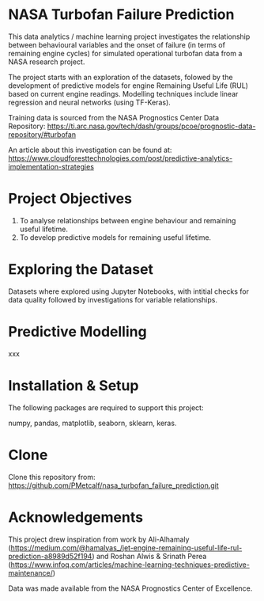 # NASA Turbofan Failure Prediction

This data analytics / machine learning project investigates the relationship between behavioural variables and the onset of failure (in terms of remaining engine cycles) for simulated operational turbofan data from a NASA research project. 

The project starts with an exploration of the datasets, folowed by the development of predictive models for engine Remaining Useful Life (RUL) based on current engine readings. Modelling techniques include linear regression and neural networks (using TF-Keras).

Training data is sourced from the NASA Prognostics Center Data Repository: https://ti.arc.nasa.gov/tech/dash/groups/pcoe/prognostic-data-repository/#turbofan

An article about this investigation can be found at: https://www.cloudforesttechnologies.com/post/predictive-analytics-implementation-strategies

# Project Objectives

1. To analyse relationships between engine behaviour and remaining useful lifetime.
2. To develop predictive models for remaining useful lifetime.

# Exploring the Dataset

Datasets where explored using Jupyter Notebooks, with intitial checks for data quality followed by investigations for variable relationships.

# Predictive Modelling

xxx

# Installation & Setup

The following packages are required to support this project:

numpy, pandas, matplotlib, seaborn, sklearn, keras.

# Clone

Clone this repository from: https://github.com/PMetcalf/nasa_turbofan_failure_prediction.git

# Acknowledgements

This project drew inspiration from work by Ali-Alhamaly (https://medium.com/@hamalyas_/jet-engine-remaining-useful-life-rul-prediction-a8989d52f194) and Roshan Alwis & Srinath Perea (https://www.infoq.com/articles/machine-learning-techniques-predictive-maintenance/)

Data was made available from the NASA Prognostics Center of Excellence.
